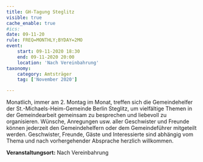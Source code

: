 ```yaml
---
title: GH-Tagung Steglitz
visible: true
cache_enable: true
#ics: 
date: 09-11-20
rule: FREQ=MONTHLY;BYDAY=2MO
event:
	start: 09-11-2020 18:30
	end: 09-11-2020 20:00
	location: 'Nach Vereinbahrung'
taxonomy:
	category: Amtsträger
	tag: ['November 2020']

---
```

Monatlich, immer am 2. Montag im Monat, treffen sich die Gemeindehelfer der St.-Michaels-Heim-Gemeinde Berlin Steglitz, um vielfältige Themen in der Gemeindearbeit gemeinsam zu besprechen und liebevoll zu organisieren. Wünsche, Anregungen usw. aller Geschwister und Freunde können jederzeit den Gemeindehelfern oder dem Gemeindeführer mitgeteilt werden. Geschwister, Freunde, Gäste und Interessierte sind abhängig vom Thema und nach vorhergehender Absprache herzlich willkommen.



**Veranstaltungsort:** Nach Vereinbahrung

